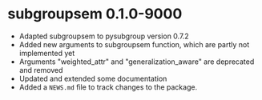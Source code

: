 # subgroupsem 0.1.0-9000

* Adapted subgroupsem to pysubgroup version 0.7.2
* Added new arguments to subgroupsem function, which are partly not implemented yet
* Arguments "weighted_attr" and "generalization_aware" are deprecated and removed
* Updated and extended some documentation
* Added a `NEWS.md` file to track changes to the package.
